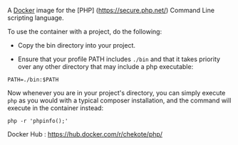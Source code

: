 A [Docker](https://www.docker.com) image for the [PHP]
(https://secure.php.net/) Command Line scripting language.

To use the container with a project, do the following:

* Copy the bin directory into your project.

* Ensure that your profile PATH includes `./bin` and that it takes priority over
any other directory that may include a php executable:

`PATH=./bin:$PATH`

Now whenever you are in your project's directory, you can simply execute
`php` as you would with a typical composer installation, and the command
will execute in the container instead:

`php -r 'phpinfo();'`

Docker Hub : https://hub.docker.com/r/chekote/php/
